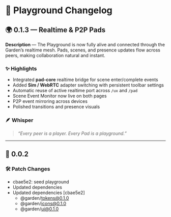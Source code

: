 # 🎡 Playground Changelog

## 🌍 0.1.3 — Realtime & P2P Pads

**Description** — The Playground is now fully alive and connected through the Garden’s realtime mesh. Pads, scenes, and presence updates flow across peers, making collaboration natural and instant.

### ✨ Highlights

- Integrated **pad-core** realtime bridge for scene enter/complete events
- Added **Sim / WebRTC** adapter switching with persistent toolbar settings
- Automatic reuse of active realtime port across `/ux` and `/pad`
- Scene Event Monitor now live on both pages
- P2P event mirroring across devices
- Polished transitions and presence visuals

### 🪶 Whisper

> _“Every peer is a player. Every Pad is a playground.”_

---

## 🌱 0.0.2

### 🛠️ Patch Changes

- cbae5e2: seed playground
- Updated dependencies
- Updated dependencies [cbae5e2]
  - @garden/tokens@0.1.0
  - @garden/icons@0.1.0
  - @garden/ui@0.1.0
